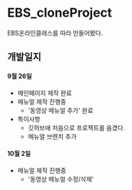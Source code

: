 # EBS_cloneProject
EBS온라인클래스를 따라 만들어봤다.
## 개발일지
#### 9월 26일
+ 메인페이지 제작 완료
+ 메뉴얼 제작 진행중
    + '동영상 메뉴얼 추가' 완료
+ 특이사항
    + 깃허브애 처음으로 프로젝트를 옴겼다.
    + 메뉴얼 브렌치 추가
#### 10월 2일
+ 메뉴얼 제작 진행중
    + '동영상 메뉴얼 수정/삭제' 
